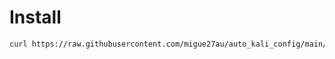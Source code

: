 # Install
```bash
curl https://raw.githubusercontent.com/migue27au/auto_kali_config/main/auto_install.sh | sudo bash
```
